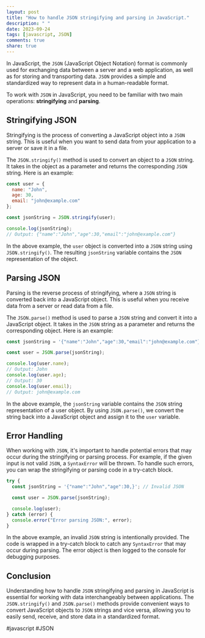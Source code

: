 ```yaml
---
layout: post
title: "How to handle JSON stringifying and parsing in JavaScript."
description: " "
date: 2023-09-24
tags: [javascript, JSON]
comments: true
share: true
---
```


In JavaScript, the `JSON` (JavaScript Object Notation) format is commonly used for exchanging data between a server and a web application, as well as for storing and transporting data. `JSON` provides a simple and standardized way to represent data in a human-readable format.

To work with `JSON` in JavaScript, you need to be familiar with two main operations: **stringifying** and **parsing**.

## Stringifying JSON

Stringifying is the process of converting a JavaScript object into a `JSON` string. This is useful when you want to send data from your application to a server or save it in a file.

The `JSON.stringify()` method is used to convert an object to a `JSON` string. It takes in the object as a parameter and returns the corresponding `JSON` string. Here is an example:

```javascript
const user = {
  name: "John",
  age: 30,
  email: "john@example.com"
};

const jsonString = JSON.stringify(user);

console.log(jsonString);
// Output: {"name":"John","age":30,"email":"john@example.com"}
```

In the above example, the `user` object is converted into a `JSON` string using `JSON.stringify()`. The resulting `jsonString` variable contains the `JSON` representation of the object.

## Parsing JSON

Parsing is the reverse process of stringifying, where a `JSON` string is converted back into a JavaScript object. This is useful when you receive data from a server or read data from a file.

The `JSON.parse()` method is used to parse a `JSON` string and convert it into a JavaScript object. It takes in the `JSON` string as a parameter and returns the corresponding object. Here is an example:

```javascript
const jsonString = '{"name":"John","age":30,"email":"john@example.com"}';

const user = JSON.parse(jsonString);

console.log(user.name);
// Output: John
console.log(user.age);
// Output: 30
console.log(user.email);
// Output: john@example.com
```

In the above example, the `jsonString` variable contains the `JSON` string representation of a user object. By using `JSON.parse()`, we convert the string back into a JavaScript object and assign it to the `user` variable.

## Error Handling

When working with `JSON`, it's important to handle potential errors that may occur during the stringifying or parsing process. For example, if the given input is not valid `JSON`, a `SyntaxError` will be thrown. To handle such errors, you can wrap the stringifying or parsing code in a try-catch block.

```javascript
try {
  const jsonString = '{"name":"John","age":30,}'; // Invalid JSON

  const user = JSON.parse(jsonString);

  console.log(user);
} catch (error) {
  console.error("Error parsing JSON:", error);
}
```

In the above example, an invalid `JSON` string is intentionally provided. The code is wrapped in a try-catch block to catch any `SyntaxError` that may occur during parsing. The error object is then logged to the console for debugging purposes.

## Conclusion

Understanding how to handle `JSON` stringifying and parsing in JavaScript is essential for working with data interchangeably between applications. The `JSON.stringify()` and `JSON.parse()` methods provide convenient ways to convert JavaScript objects to `JSON` strings and vice versa, allowing you to easily send, receive, and store data in a standardized format.

#javascript #JSON